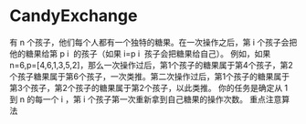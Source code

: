 # CandyExchange
有 n 个孩子，他们每个人都有一个独特的糖果。在一次操作之后，第 i 个孩子会把他的糖果给第 p  i ​   的孩子（如果 i=p  i ​   孩子会把糖果给自己）。  例如，如果 n=6,p=[4,6,1,3,5,2]，那么一次操作过后，第1个孩子的糖果属于第4个孩子，第2个孩子糖果属于第6个孩子，一次类推。第二次操作过后，第1个孩子的糖果属于第3个孩子，第2个孩子的糖果属于第2个孩子，以此类推。  你的任务是确定从 1 到 n 的每一个 i ，第 i 个孩子第一次重新拿到自己糖果的操作次数。
重点注意算法
